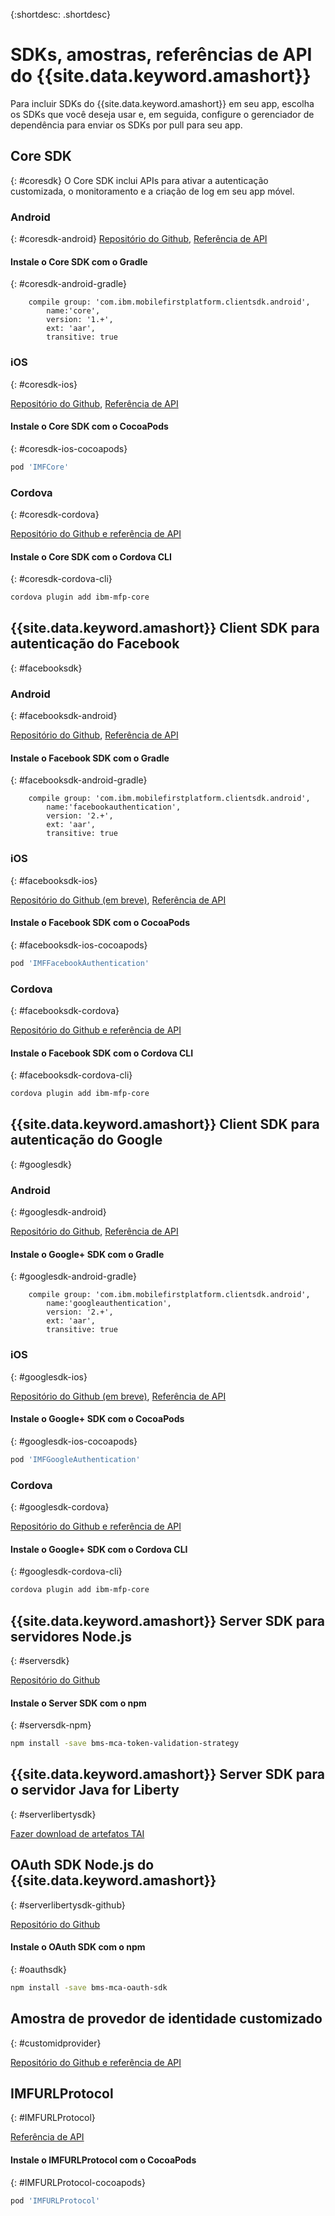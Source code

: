 {:shortdesc: .shortdesc}

# SDKs, amostras, referências de API do {{site.data.keyword.amashort}}
Para incluir SDKs do {{site.data.keyword.amashort}} em seu app, escolha os SDKs que você deseja usar e, em seguida, configure o gerenciador de dependência para enviar os SDKs por pull para seu app.

## Core SDK
{: #coresdk}
O Core SDK inclui APIs para ativar a autenticação customizada, o monitoramento e a criação de log em seu app móvel.

### Android
{: #coresdk-android}
[Repositório do Github](https://github.com/ibm-bluemix-mobile-services/bms-clientsdk-android-core),
[Referência de API](https://www.{DomainName}/docs/api/content/api/mobilefirst/android/core-api-doc/overview-summary.html)

#### Instale o Core SDK com o Gradle
{: #coresdk-android-gradle}

```Gradle
    compile group: 'com.ibm.mobilefirstplatform.clientsdk.android',    
    	name:'core',
    	version: '1.+',
    	ext: 'aar',
    	transitive: true
```

### iOS
{: #coresdk-ios}

[Repositório do Github](#),
[Referência de API](https://www.{DomainName}/docs/api/content/api/mobilefirst/ios/IMFCore_api-doc/html/index.html)

#### Instale o Core SDK com o CocoaPods
{: #coresdk-ios-cocoapods}

```Bash
pod 'IMFCore'
```

### Cordova
{: #coresdk-cordova}

[Repositório do Github e referência de API](https://github.com/ibm-bluemix-mobile-services/bms-clientsdk-cordova-plugin-core)

#### Instale o Core SDK com o Cordova CLI
{: #coresdk-cordova-cli}

```Bash
cordova plugin add ibm-mfp-core
```

## {{site.data.keyword.amashort}} Client SDK para autenticação do Facebook
{: #facebooksdk}

### Android
{: #facebooksdk-android}

[Repositório do Github](https://github.com/ibm-bluemix-mobile-services/bms-clientsdk-android-security-facebookauthentication),
[Referência de API](https://www.{DomainName}/docs/api/content/api/mobilefirst/android/facebook-api-doc/index.html)

#### Instale o Facebook SDK com o Gradle
{: #facebooksdk-android-gradle}

```Gradle
    compile group: 'com.ibm.mobilefirstplatform.clientsdk.android',    
    	name:'facebookauthentication',
    	version: '2.+',
    	ext: 'aar',
    	transitive: true
```

### iOS
{: #facebooksdk-ios}

[Repositório do Github (em breve)](#),
[Referência de API](https://www.{DomainName}/docs/api/content/api/mobilefirst/ios/IMFFacebookAuthentication_api-doc/html/index.html)

#### Instale o Facebook SDK com o CocoaPods
{: #facebooksdk-ios-cocoapods}

```Bash
pod 'IMFFacebookAuthentication'
```

### Cordova
{: #facebooksdk-cordova}

[Repositório do Github e referência de API](https://github.com/ibm-bluemix-mobile-services/bms-clientsdk-cordova-plugin-core)

#### Instale o Facebook SDK com o Cordova CLI
{: #facebooksdk-cordova-cli}

```Bash
cordova plugin add ibm-mfp-core
```

## {{site.data.keyword.amashort}} Client SDK para autenticação do Google
{: #googlesdk}

### Android
{: #googlesdk-android}

[Repositório do Github](https://github.com/ibm-bluemix-mobile-services/bms-clientsdk-android-security-googleauthentication),
[Referência de API](https://www.{DomainName}/docs/api/content/api/mobilefirst/android/google-api-doc/index.html)

#### Instale o Google+ SDK com o Gradle
{: #googlesdk-android-gradle}

```Gradle
    compile group: 'com.ibm.mobilefirstplatform.clientsdk.android',    
    	name:'googleauthentication',
    	version: '2.+',
    	ext: 'aar',
    	transitive: true
```

### iOS
{: #googlesdk-ios}

[Repositório do Github (em breve)](#),
[Referência de API](https://www.{DomainName}/docs/api/content/api/mobilefirst/ios/IMFGoogleAuthentication_api-doc/html/index.html)

#### Instale o Google+ SDK com o CocoaPods
{: #googlesdk-ios-cocoapods}

```Bash
pod 'IMFGoogleAuthentication'
```

### Cordova
{: #googlesdk-cordova}

[Repositório do Github e referência de API](https://github.com/ibm-bluemix-mobile-services/bms-clientsdk-cordova-plugin-core)

#### Instale o Google+ SDK com o Cordova CLI
{: #googlesdk-cordova-cli}

```Bash
cordova plugin add ibm-mfp-core
```

## {{site.data.keyword.amashort}} Server SDK para servidores Node.js
{: #serversdk}

[Repositório do Github](https://github.com/ibm-bluemix-mobile-services/bms-mca-token-validation-strategy)

#### Instale o Server SDK com o npm
{: #serversdk-npm}

```Bash
npm install -save bms-mca-token-validation-strategy
```

## {{site.data.keyword.amashort}} Server SDK para o servidor Java for Liberty
{: #serverlibertysdk}

[Fazer download de artefatos TAI](https://imf-tai.{DomainName}/public/TAI.zip)

## OAuth SDK Node.js do {{site.data.keyword.amashort}}
{: #serverlibertysdk-github}

[Repositório do Github](https://github.com/ibm-bluemix-mobile-services/bms-mca-oauth-sdk)

#### Instale o OAuth SDK com o npm
{: #oauthsdk}

```Bash
npm install -save bms-mca-oauth-sdk
```

## Amostra de provedor de identidade customizado
{: #customidprovider}

[Repositório do Github e referência de API](https://github.com/ibm-bluemix-mobile-services/bms-mca-custom-identity-provider-sample)


## IMFURLProtocol
{: #IMFURLProtocol}

[Referência de API](https://www.{DomainName}/docs/api/content/api/mobilefirst/ios/IMFURLProtocol_api-doc/html/index.html)

#### Instale o IMFURLProtocol com o CocoaPods
{: #IMFURLProtocol-cocoapods}

```Bash
pod 'IMFURLProtocol'
```
